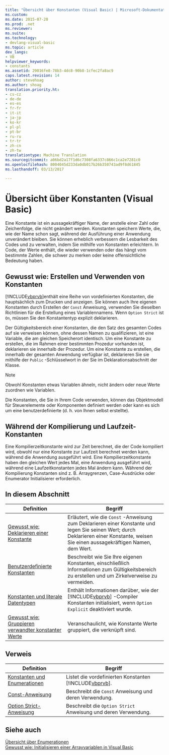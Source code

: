 ```yaml
---
title: "Übersicht über Konstanten (Visual Basic) | Microsoft-Dokumentation"
ms.custom: 
ms.date: 2015-07-20
ms.prod: .net
ms.reviewer: 
ms.suite: 
ms.technology:
- devlang-visual-basic
ms.topic: article
dev_langs:
- VB
helpviewer_keywords:
- constants
ms.assetid: 29016fe8-78b3-4dc8-90b8-1cfec2fa8ac9
caps.latest.revision: 14
author: stevehoag
ms.author: shoag
translation.priority.ht:
- cs-cz
- de-de
- es-es
- fr-fr
- it-it
- ja-jp
- ko-kr
- pl-pl
- pt-br
- ru-ru
- tr-tr
- zh-cn
- zh-tw
translationtype: Machine Translation
ms.sourcegitcommit: a06bd2a17f1d6c7308fa6337c866c1ca2e7281c0
ms.openlocfilehash: 8004045d233da0db017b26b350743ad9f8d61845
ms.lasthandoff: 03/13/2017

---
```

# <a name="constants-overview-visual-basic"></a>Übersicht über Konstanten (Visual Basic)
Eine Konstante ist ein aussagekräftiger Name, der anstelle einer Zahl oder Zeichenfolge, die nicht geändert werden. Konstanten speichern Werte, die, wie der Name schon sagt, während der Ausführung einer Anwendung unverändert bleiben. Sie können erheblich verbessern die Lesbarkeit des Codes und zu verwalten, indem Sie mithilfe von Konstanten erleichtern. In Code, der Werte enthält, die wieder verwenden oder das hängt vom bestimmte Zahlen, die schwer zu merken oder keine offensichtliche Bedeutung haben.  
  
## <a name="how-to-create-and-use-constants"></a>Gewusst wie: Erstellen und Verwenden von Konstanten  
 [!INCLUDE[vbprvb](../../../../csharp/programming-guide/concepts/linq/includes/vbprvb_md.md)]enthält eine Reihe von vordefinierten Konstanten, die hauptsächlich zum Drucken und anzeigen. Sie können auch Ihre eigenen Konstanten durch Erstellen der `Const` Anweisung, verwenden Sie dieselben Richtlinien für die Erstellung eines Variablennamens. Wenn `Option Strict` ist `On`, müssen Sie den Konstantentyp explizit deklarieren.  
  
 Der Gültigkeitsbereich einer Konstanten, die den Satz des gesamten Codes auf sie verweisen können, ohne dessen Namen zu qualifizieren, ist eine Variable, die am gleichen Speicherort identisch. Um eine Konstante zu erstellen, die im Rahmen einer bestimmten Prozedur vorhanden ist, deklarieren sie innerhalb der Prozedur. Um eine Konstante zu erstellen, die innerhalb der gesamten Anwendung verfügbar ist, deklarieren Sie sie mithilfe der `Public` -Schlüsselwort in der Sie im Deklarationsabschnitt der Klasse.  
  
> [!NOTE]
>  Obwohl Konstanten etwas Variablen ähneln, nicht ändern oder neue Werte zuordnen wie Variablen.  
  
 Die Konstanten, die Sie in Ihrem Code verwenden, können das Objektmodell für Steuerelemente oder Komponenten definiert werden oder kann es sich um eine benutzerdefinierte (d. h. von Ihnen selbst erstellte).  
  
## <a name="compile-time-and-run-time-constants"></a>Während der Kompilierung und Laufzeit-Konstanten  
 Eine Kompilierzeitkonstante wird zur Zeit berechnet, die der Code kompiliert wird, obwohl nur eine Konstante zur Laufzeit berechnet werden kann, während die Anwendung ausgeführt wird. Eine Kompilierzeitkonstante haben den gleichen Wert jedes Mal, eine Anwendung ausgeführt wird, während eine Laufzeitkonstanten jedes Mal ändern kann. Während der Kompilierung Konstanten sind z. B. Arraygrenzen, Case-Ausdrücke oder Enumerator Initialisierer erforderlich.  
  
## <a name="in-this-section"></a>In diesem Abschnitt  
  
|Definition|Begriff|  
|---|---|  
|[Gewusst wie: Deklarieren einer Konstante](../../../../visual-basic/programming-guide/language-features/constants-enums/how-to-declare-a-constant.md)|Erläutert, wie die `Const` -Anweisung zum Deklarieren einer Konstante und legen Sie seinen Wert; durch Deklarieren einer Konstante, weisen Sie einen aussagekräftigen Namen, dem Wert.|  
|[Benutzerdefinierte Konstanten](../../../../visual-basic/programming-guide/language-features/constants-enums/user-defined-constants.md)|Beschreibt wie Sie Ihre eigenen Konstanten, einschließlich Informationen zum Gültigkeitsbereich zu erstellen und um Zirkelverweise zu vermeiden.|  
|[Konstanten und literale Datentypen](../../../../visual-basic/programming-guide/language-features/constants-enums/constant-and-literal-data-types.md)|Enthält Informationen darüber, wie der [!INCLUDE[vbprvb](../../../../csharp/programming-guide/concepts/linq/includes/vbprvb_md.md)] -Compiler Konstanten initialisiert, wenn `Option Explicit` deaktiviert wurde.|  
|[Gewusst wie: Gruppieren verwandter konstanter Werte](../../../../visual-basic/programming-guide/language-features/constants-enums/how-to-group-related-constant-values-together.md)|Veranschaulicht, wie Konstante Werte gruppiert, die verknüpft sind.|  
  
## <a name="reference"></a>Verweis  
  
|Definition|Begriff|  
|---|---|  
|[Konstanten und Enumerationen](../../../../visual-basic/language-reference/constants-and-enumerations.md)|Listet die vordefinierten Konstanten [!INCLUDE[vbprvb](../../../../csharp/programming-guide/concepts/linq/includes/vbprvb_md.md)].|  
|[Const-Anweisung](../../../../visual-basic/language-reference/statements/const-statement.md)|Beschreibt die `Const` Anweisung und deren Verwendung.|  
|[Option Strict-Anweisung](../../../../visual-basic/language-reference/statements/option-strict-statement.md)|Beschreibt die `Option Strict` Anweisung und deren Verwendung.|  
  
## <a name="see-also"></a>Siehe auch  
 [Übersicht über Enumerationen](../../../../visual-basic/programming-guide/language-features/constants-enums/enumerations-overview.md)   
 [Gewusst wie: Initialisieren einer Arrayvariablen in Visual Basic](../../../../visual-basic/programming-guide/language-features/arrays/how-to-initialize-an-array-variable.md)
